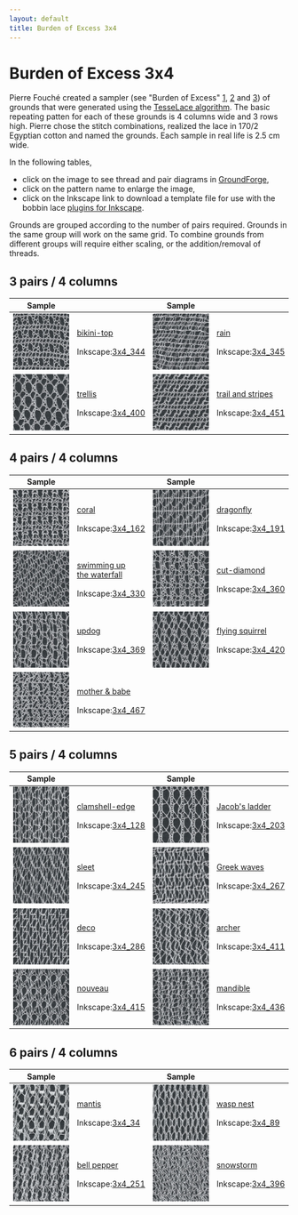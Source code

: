 ```yaml
---
layout: default
title: Burden of Excess 3x4
---
```


[GroundForge]: /GroundForge/tiles.html

Burden of Excess 3x4
====================

Pierre Fouch&#233; created a sampler (see "Burden of Excess" [1](http://www.pierrefouche.net/resources/burdenofexcess%20-%201.jpg), [2](http://www.pierrefouche.net/resources/burdenofexcess%20-%202.jpg) and [3](http://www.pierrefouche.net/resources/burdenofexcess%20-%203.jpg)) of grounds that were generated using the [TesseLace algorithm](https://web.archive.org/web/20220808044947/https://tesselace.com/research/bridges2012/). The basic repeating patten for each of these grounds is 4 columns wide and 3 rows high.  Pierre chose the stitch combinations, realized the lace in 170/2 Egyptian cotton and named the grounds.  Each sample in real life is 2.5 cm wide.  

In the following tables, 
* click on the image to see thread and pair diagrams in [GroundForge],
* click on the pattern name to enlarge the image,
* click on the Inkscape link to download a template file for use with the bobbin lace [plugins for Inkscape](https://d-bl.github.io/inkscape-bobbinlace/).

Grounds are grouped according to the number of pairs required.  Grounds in the same group will work on the same grid.  To combine grounds from different groups will require either scaling, or the addition/removal of threads.
 
3 pairs / 4 columns
-------------------

| Sample |  | Sample |  |
:---:|:---|:---:|:---|
[![](fouche_3x4/thumbnail/3x4_344_PFI-bikini-top.jpg)][3x4_344]  |  [bikini-top](fouche_3x4/large/3x4_344_PFI-bikini-top.jpg)<br><br>Inkscape:<a href="fouche_3x4/thumbnail/3x4_344.txt" download="3x4_344.txt">3x4_344</a> | [![](fouche_3x4/thumbnail/3x4_345_PFI-rain.jpg)][3x4_345]  |  [rain](fouche_3x4/large/3x4_345_PFI-rain.jpg)<br><br>Inkscape:<a href="fouche_3x4/thumbnail/3x4_345.txt" download="3x4_345.txt">3x4_345</a> 
[![](fouche_3x4/thumbnail/3x4_400_PFI-trellis.jpg)][3x4_400]  |  [trellis](fouche_3x4/large/3x4_400_PFI-trellis.jpg)<br><br>Inkscape:<a href="fouche_3x4/thumbnail/3x4_400.txt" download="3x4_400.txt">3x4_400</a> | [![](fouche_3x4/thumbnail/3x4_451_PFI-trail_and_stripes.jpg)][3x4_451]  |  [trail and stripes](fouche_3x4/large/3x4_451_PFI-trail_and_stripes.jpg)<br><br>Inkscape:<a href="fouche_3x4/thumbnail/3x4_451.txt" download="3x4_451.txt">3x4_451</a>

 4 pairs / 4 columns
-------------------

| Sample |  | Sample |  |
:---:|:---|:---:|:---|
[![](fouche_3x4/thumbnail/3x4_162_PFI-coral.jpg)][3x4_162]  |  [coral](fouche_3x4/large/3x4_162_PFI-coral.jpg)<br><br>Inkscape:<a href="fouche_3x4/thumbnail/3x4_162.txt" download="3x4_162.txt">3x4_162</a> | [![](fouche_3x4/thumbnail/3x4_191_PFI-dragonfly.jpg)][3x4_191]  |  [dragonfly](fouche_3x4/large/3x4_191_PFI-dragonfly.jpg)<br><br>Inkscape:<a href="fouche_3x4/thumbnail/3x4_191.txt" download="3x4_191.txt">3x4_191</a>
[![](fouche_3x4/thumbnail/3x4_330_PFI-swimming-up-the-waterfall.jpg)][3x4_330]  |  [swimming up<br>the waterfall](fouche_3x4/large/3x4_330_PFI-swimming-up-the-waterfall.jpg)<br><br>Inkscape:<a href="fouche_3x4/thumbnail/3x4_330.txt" download="3x4_330.txt">3x4_330</a> | [![](fouche_3x4/thumbnail/3x4_360_PFI-cut-diamond.jpg)][3x4_360]  |  [cut-diamond](fouche_3x4/large/3x4_360_PFI-cut-diamond.jpg)<br><br>Inkscape:<a href="fouche_3x4/thumbnail/3x4_360.txt" download="3x4_360.txt">3x4_360</a>
[![](fouche_3x4/thumbnail/3x4_369_PFI-updog.jpg)][3x4_369]  |  [updog](fouche_3x4/large/3x4_369_PFI-updog.jpg)<br><br>Inkscape:<a href="fouche_3x4/thumbnail/3x4_369.txt" download="3x4_369.txt">3x4_369</a> | [![](fouche_3x4/thumbnail/3x4_420_PFI-flying-squirrel.jpg)][3x4_420]  |  [flying squirrel](fouche_3x4/large/3x4_420_PFI-flying-squirrel.jpg)<br><br>Inkscape:<a href="fouche_3x4/thumbnail/3x4_420.txt" download="3x4_420.txt">3x4_420</a>
[![](fouche_3x4/thumbnail/3x4_467_PFI-mother_and_babe.jpg)][3x4_467]  |  [mother &#38; babe](fouche_3x4/large/3x4_467_PFI-mother_and_babe.jpg)<br><br>Inkscape:<a href="fouche_3x4/thumbnail/3x4_467.txt" download="3x4_467.txt">3x4_467</a>

 5 pairs / 4 columns
-------------------

| Sample |  | Sample |  |
:---:|:---|:---:|:---|
[![](fouche_3x4/thumbnail/3x4_128_PFI-clamshell-edge.jpg)][3x4_128]  |  [clamshell-edge](fouche_3x4/large/3x4_128_PFI-clamshell-edge.jpg)<br><br>Inkscape:<a href="fouche_3x4/thumbnail/3x4_128.txt" download="3x4_128.txt">3x4_128</a> | [![](fouche_3x4/thumbnail/3x4_203_PFI-Jacob_s-ladder.jpg)][3x4_203]  |  [Jacob's ladder](fouche_3x4/large/3x4_203_PFI-Jacob_s-ladder.jpg)<br><br>Inkscape:<a href="fouche_3x4/thumbnail/3x4_203.txt" download="3x4_203.txt">3x4_203</a>
[![](fouche_3x4/thumbnail/3x4_245_PFI-sleet.jpg)][3x4_245]  |  [sleet](fouche_3x4/large/3x4_245_PFI-sleet.jpg)<br><br>Inkscape:<a href="fouche_3x4/thumbnail/3x4_245.txt" download="3x4_245.txt">3x4_245</a> | [![](fouche_3x4/thumbnail/3x4_267_PFI-greek-waves.jpg)][3x4_267]  |  [Greek waves](fouche_3x4/large/3x4_267_PFI-greek-waves.jpg)<br><br>Inkscape:<a href="fouche_3x4/thumbnail/3x4_267.txt" download="3x4_267.txt">3x4_267</a>
[![](fouche_3x4/thumbnail/3x4_286_PFI-deco.jpg)][3x4_286]  |  [deco](fouche_3x4/large/3x4_286_PFI-deco.jpg)<br><br>Inkscape:<a href="fouche_3x4/thumbnail/3x4_286.txt" download="3x4_286.txt">3x4_286</a> | [![](fouche_3x4/thumbnail/3x4_411_PFI-archer.jpg)][3x4_411]  |  [archer](fouche_3x4/large/3x4_411_PFI-archer.jpg)<br><br>Inkscape:<a href="fouche_3x4/thumbnail/3x4_411.txt" download="3x4_411.txt">3x4_411</a>
[![](fouche_3x4/thumbnail/3x4_415_PFI-nouveau.jpg)][3x4_415]  |  [nouveau](fouche_3x4/large/3x4_415_PFI-nouveau.jpg)<br><br>Inkscape:<a href="fouche_3x4/thumbnail/3x4_415.txt" download="3x4_415.txt">3x4_415</a> | [![](fouche_3x4/thumbnail/3x4_436_PFI-mandible.jpg)][3x4_436]  |  [mandible](fouche_3x4/large/3x4_436_PFI-mandible.jpg)<br><br>Inkscape:<a href="fouche_3x4/thumbnail/3x4_436.txt" download="3x4_436.txt">3x4_436</a>

 6 pairs / 4 columns
-------------------

| Sample |  | Sample |  |
:---:|:---|:---:|:---|
[![](fouche_3x4/thumbnail/3x4_34_PFI-mantis.jpg)][3x4_34]  |  [mantis](fouche_3x4/large/3x4_34_PFI-mantis.jpg)<br><br>Inkscape:<a href="fouche_3x4/thumbnail/3x4_34.txt" download="3x4_34.txt">3x4_34</a>  | [![](fouche_3x4/thumbnail/3x4_89_PFI-wasp-nest.jpg)][3x4_89]  |  [wasp nest](fouche_3x4/large/3x4_89_PFI-wasp-nest.jpg)<br><br>Inkscape:<a href="fouche_3x4/thumbnail/3x4_89.txt" download="3x4_89.txt">3x4_89</a> 
[![](fouche_3x4/thumbnail/3x4_251_PFI-bell-pepper.jpg)][3x4_251]  |  [bell pepper](fouche_3x4/large/3x4_251_PFI-bell-pepper.jpg)<br><br>Inkscape:<a href="fouche_3x4/thumbnail/3x4_251.txt" download="3x4_251.txt">3x4_251</a> | [![](fouche_3x4/thumbnail/3x4_396_PFI-snowstorm.jpg)][3x4_396]  |  [snowstorm](fouche_3x4/large/3x4_396_PFI-snowstorm.jpg)<br><br>Inkscape:<a href="fouche_3x4/thumbnail/3x4_396.txt" download="3x4_396.txt">3x4_396</a>


[3x4_400]: /GroundForge/tiles?tesselace=3x4_400&patchWidth=15&patchHeight=15&c1=ctct&a1=ctct&d2=ctct&a2=ctct&d3=ctct&b3=ctct&tile=0z5-,8--5,v9-4&footsideStitch=ctctt&tileStitch=ctct&headsideStitch=ctctt&shiftColsSW=0&shiftRowsSW=3&shiftColsSE=4&shiftRowsSE=3

[3x4_467]: /GroundForge/tiles?tesselace=3x4_467&patchWidth=15&patchHeight=15&d1=ctct&c1=ctct&b1=ctct&a1=ctct&d2=ctct&c2=ctct&a2=ctct&d3=ctct&c3=ctct&b3=ctct&tile=6637,4v89,z501,&footsideStitch=ctctt&tileStitch=ctct&headsideStitch=ctctt&shiftColsSW=0&shiftRowsSW=3&shiftColsSE=4&shiftRowsSE=3

[3x4_451]: /GroundForge/tiles?tesselace=3x4_451&patchWidth=15&patchHeight=15&c1=ctct&b1=ctct&a1=ctct&d2=ctctctct&b2=ctctctct&d3=ctct&c3=ctct&a3=ctct&tile=866v,z4-0,0z01,,&footsideStitch=ctctt&tileStitch=ctct&headsideStitch=ctctt&shiftColsSW=0&shiftRowsSW=3&shiftColsSE=4&shiftRowsSE=3

[3x4_420]: /GroundForge/tiles?tesselace=3x4_420&patchWidth=15&patchHeight=15&c1=ctct&b1=ctct&a1=ctct&c2=ctct&b2=ctct&a2=ctct&d3=ctct&b3=ctct&tile=586-,468-,-4-5,&footsideStitch=ctctt&tileStitch=ctct&headsideStitch=ctctt&shiftColsSW=0&shiftRowsSW=3&shiftColsSE=4&shiftRowsSE=3

[3x4_162]: /GroundForge/tiles?tesselace=3x4_162&patchWidth=15&patchHeight=15&d1=ctct&c1=ctct&a1=ctct&c2=ctct&b2=ctct&a2=ctct&c3=ctctctct&b3=ctct&a3=ctctctct&tile=4v99,700z,437-&footsideStitch=ctctt&tileStitch=ctct&headsideStitch=ctctt&shiftColsSW=0&shiftRowsSW=3&shiftColsSE=4&shiftRowsSE=3

[3x4_369]: /GroundForge/tiles?tesselace=3x4_369&patchWidth=15&patchHeight=15&c1=ctct&a1=ctct&c2=ctct&b2=ctct&c3=ctct&b3=ctct&a3=ctctctct&tile=8x7v,x78-,401z&footsideStitch=ctctt&tileStitch=ctct&headsideStitch=ctctt&shiftColsSW=0&shiftRowsSW=3&shiftColsSE=4&shiftRowsSE=3

[3x4_344]: /GroundForge/tiles?tesselace=3x4_344&patchWidth=15&patchHeight=15&d1=ctctl&c1=ctctl&a1=ctctl&d2=cttctt&b2=cttctt&c3=ctct&b3=ctct&a3=ctct&tile=6v86,-5v8,210z&footsideStitch=ctctt&tileStitch=ctct&headsideStitch=ctctt&shiftColsSW=0&shiftRowsSW=3&shiftColsSE=4&shiftRowsSE=3

[3x4_345]: /GroundForge/tiles?tesselace=3x4_345&patchWidth=15&patchHeight=15&c1=rctc&b1=tctc&a1=llctc&c2=rrlctc&b2=rrlctc&a2=lctc&d3=rctc&b3=rctc&a3=rctc&tile=430z,688v,00z0&footsideStitch=ctctt&tileStitch=ctct&headsideStitch=ctctt&shiftColsSW=0&shiftRowsSW=3&shiftColsSE=4&shiftRowsSE=3

[3x4_360]: /GroundForge/tiles?tesselace=3x4_360&patchWidth=15&patchHeight=15&d1=ctct&b1=cttctt&a1=ctct&c2=tctct&b2=cttctt&a2=ctct&c3=ctct&b3=pctct&a3=ctct&tile=85v9,170z,148-&footsideStitch=ctctt&tileStitch=ctct&headsideStitch=ctctt&shiftColsSW=0&shiftRowsSW=3&shiftColsSE=4&shiftRowsSE=3

[3x4_191]: /GroundForge/tiles?tesselace=3x4_191&patchWidth=15&patchHeight=15&d1=ctcr&c1=ctc&b1=ctct&a1=ctctl&c2=ctctr&b2=ctctr&d3=ctc&a3=ctct&tile=8868,x14-,4x-2&footsideStitch=ctctt&tileStitch=ctct&headsideStitch=ctctt&shiftColsSW=0&shiftRowsSW=3&shiftColsSE=4&shiftRowsSE=3

[3x4_128]: /GroundForge/tiles?tesselace=3x4_128&patchWidth=15&patchHeight=16&d1=ct&c1=ctct&b1=ctctctct&a1=ctct&d2=ct&c2=ctct&b2=ct&a2=ctctl&d3=ct&b3=ct&tile=1158,8864,x4-7&footsideStitch=ctctt&tileStitch=ctct&headsideStitch=ctctt&shiftColsSW=0&shiftRowsSW=3&shiftColsSE=4&shiftRowsSE=3

[3x4_411]: /GroundForge/tiles?tesselace=3x4_411&patchWidth=15&patchHeight=16&d1=ctctctctr&c1=ctctl&b1=ctctctctl&d2=cttctt&b2=ct&a2=ct&d3=ctctctct&c3=ctct&b3=ct&a3=ct&tile=-464,56-7,4868&footsideStitch=ctctt&tileStitch=ctct&headsideStitch=ctctt&shiftColsSW=0&shiftRowsSW=3&shiftColsSE=4&shiftRowsSE=3

[3x4_330]: /GroundForge/tiles?tesselace=3x4_330&patchWidth=20&patchHeight=21&d1=ct&b1=ct&a1=ct&d2=ct&c2=ct&b2=ct&a2=ct&d3=ct&c3=ct&b3=ct&a3=ct&tile=46v6,2731,3217&footsideStitch=ctctt&tileStitch=ctct&headsideStitch=ctctt&shiftColsSW=0&shiftRowsSW=3&shiftColsSE=4&shiftRowsSE=3

[3x4_286]: /GroundForge/tiles?tesselace=2x4_91&patchWidth=16&patchHeight=21&d1=ctct&c1=ctct&b1=ctct&a1=ctct&d2=ctct&c2=ctct&b2=ctct&a2=ctct&d3=ctct&b3=ctct&tile=4868,8468,x4-4&footsideStitch=ctctt&tileStitch=ctct&headsideStitch=ctctt&shiftColsSW=0&shiftRowsSW=3&shiftColsSE=4&shiftRowsSE=3

[3x4_436]: /GroundForge/tiles?tesselace=3x4_436&patchWidth=16&patchHeight=21&d1=ctct&c1=ct&b1=ct&a1=ctctctct&d2=ctct&c2=ct&b2=ct&a2=ctct&d3=ctctctct&c3=ct&b3=ct&a3=ctct&tile=7999,4668,0004&footsideStitch=ctctt&tileStitch=ct&headsideStitch=ctctt&shiftColsSW=0&shiftRowsSW=3&shiftColsSE=4&shiftRowsSE=3

[3x4_415]: /GroundForge/tiles?tesselace=3x4_415&patchWidth=16&patchHeight=21&d1=cttctt&c1=ct&b1=ct&a1=cttctt&d2=cttctt&c2=ct&b2=cttctt&c3=ct&b3=ct&a3=ct&tile=1279,v954,044-&footsideStitch=ctctt&tileStitch=ct&headsideStitch=ctctt&shiftColsSW=0&shiftRowsSW=3&shiftColsSE=4&shiftRowsSE=3

[3x4_245]: /GroundForge/tiles?tesselace=3x4_245&patchWidth=16&patchHeight=21&d1=ct&b1=ct&a1=ctct&c2=ct&b2=ct&a2=ct&d3=ct&c3=ctct&b3=ct&a3=ct&tile=46-4,486x,8488&footsideStitch=ctctt&tileStitch=ct&headsideStitch=ctctt&shiftColsSW=0&shiftRowsSW=3&shiftColsSE=4&shiftRowsSE=3

[3x4_203]: /GroundForge/tiles?tesselace=3x4_203&patchWidth=16&patchHeight=21&d1=ct&c1=cttctt&b1=ct&a1=ctct&d2=ct&c2=cttctt&b2=ct&a2=ctct&d3=ct&c3=cttctt&b3=ct&a3=ctct&tile=4637,4637,7432&footsideStitch=ctctt&tileStitch=ct&headsideStitch=ctctt&shiftColsSW=0&shiftRowsSW=3&shiftColsSE=4&shiftRowsSE=3

[3x4_396]: /GroundForge/tiles?tesselace=3x4_396&patchWidth=16&patchHeight=21&d1=ctct&c1=ctct&b1=ctct&a1=ctct&d2=ctct&c2=ctct&b2=ctct&a2=ctct&d3=ctct&c3=ctct&b3=ctct&a3=ctct&tile=4648,0144,7997&footsideStitch=ctctt&tileStitch=ctct&headsideStitch=ctctt&shiftColsSW=0&shiftRowsSW=3&shiftColsSE=4&shiftRowsSE=3

[3x4_267]: /GroundForge/tiles?tesselace=3x4_267&patchWidth=16&patchHeight=21&d1=ctctctcr&c1=ctc&b1=ctc&a1=ctc&d2=ctc&c2=ctc&b2=ctctctc&a2=ctctctct&d3=ct&c3=ct&b3=ct&tile=0117,8466,v974&footsideStitch=ctctt&tileStitch=ctct&headsideStitch=ctctt&shiftColsSW=0&shiftRowsSW=3&shiftColsSE=4&shiftRowsSE=3

[3x4_251]: /GroundForge/tiles?tesselace=3x4_251&patchWidth=20&patchHeight=20&d1=ctcrctc&c1=ctclctc&b1=ctcrctc&a1=ctc&d2=ctt&c2=ctcrctc&b2=ctc&a2=ctclctcll&d3=ctc&c3=ctc&b3=ctclctc&a3=ctt&tile=4604,4887,7488&footsideStitch=ctctt&tileStitch=ctct&headsideStitch=ctctt&shiftColsSW=0&shiftRowsSW=3&shiftColsSE=4&shiftRowsSE=3

[3x4_89]: /GroundForge/tiles?tesselace=3x4_89&patchWidth=16&patchHeight=17&d1=ctc&c1=ctc&b1=ct&a1=ctcrctcr&d2=ctc&c2=ctcrctcl&b2=ct&a2=ct&d3=ctc&c3=ctc&b3=ctctct&a3=ct&tile=8748,1174,1748&footsideStitch=ctctt&tileStitch=ct&headsideStitch=ctctt&shiftColsSW=0&shiftRowsSW=3&shiftColsSE=4&shiftRowsSE=3

[3x4_34]: /GroundForge/tiles?tesselace=3x4_34&patchWidth=20&patchHeight=20&d1=ctc&c1=ctc&b1=ctc&a1=ctc&d2=ctcll&c2=ctcrr&b2=ctctt&a2=ctctt&d3=ctc&c3=ctc&b3=ctc&a3=crrcllcrrcllcrrcllctt&tile=4664,9277,4466&footsideStitch=ctctt&tileStitch=ctct&headsideStitch=ctctt&shiftColsSW=0&shiftRowsSW=3&shiftColsSE=4&shiftRowsSE=3
